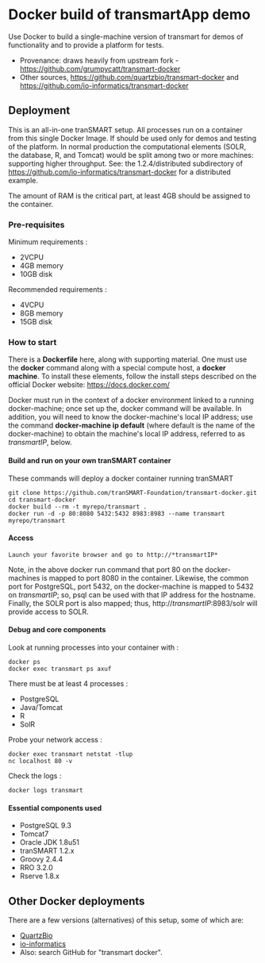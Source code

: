 # Docker build of transmartApp demo

Use Docker to build a single-machine version of transmart for demos of 
functionality and to provide a platform for tests. 

- Provenance: draws heavily from upstream fork - https://github.com/grumpycatt/transmart-docker
- Other sources, https://github.com/quartzbio/transmart-docker and
https://github.com/io-informatics/transmart-docker

## Deployment
This is an all-in-one tranSMART setup. All processes run on a container from
this single Docker Image. If should be used only for demos and testing of the platform.
In normal production the computational elements (SOLR, the database, R, and Tomcat)
would be split among two or more machines: supporting higher throughput. See: 
the 1.2.4/distributed subdirectory of https://github.com/io-informatics/transmart-docker
for a distributed example.

The amount of RAM is the critical part, at least 4GB should be assigned to the container.

### Pre-requisites

Minimum requirements :
- 2VCPU
- 4GB memory
- 10GB disk

Recommended requirements :
- 4VCPU
- 8GB memory
- 15GB disk

### How to start

There is a **Dockerfile** here, along with supporting material. 
One must use the **docker** command along with a special compute host,
a **docker machine**. To install these elements, follow the install steps described
on the official Docker website: https://docs.docker.com/

Docker must run in the context of a docker environment linked to a running docker-machine; 
once set up the, docker command will be available. In addition, you will need to know the
docker-machine's local IP address; use the command **docker-machine ip default** (where default
is the name of the docker-machine) to obtain the machine's local IP address, 
referred to as *transmartIP*, below.

#### Build and run on your own tranSMART container

These commands will deploy a docker container running tranSMART

    git clone https://github.com/tranSMART-Foundation/transmart-docker.git
    cd transmart-docker
    docker build --rm -t myrepo/transmart .
    docker run -d -p 80:8080 5432:5432 8983:8983 --name transmart myrepo/transmart

#### Access

    Launch your favorite browser and go to http://*transmartIP*

Note, in the above docker run command that port 80 on the docker-machines is mapped to
port 8080 in the container. Likewise, the common port for PostgreSQL, port 5432, on the
docker-machine is mapped to 5432 on *transmartIP*; so, psql can be used with that IP address
for the hostname. Finally, the SOLR port is also mapped; thus, http://*transmartIP*:8983/solr
will provide access to SOLR.

#### Debug and core components

Look at running processes into your container with :

    docker ps
    docker exec transmart ps axuf

There must be at least 4 processes :
* PostgreSQL
* Java/Tomcat
* R
* SolR

Probe your network access :

    docker exec transmart netstat -tlup
    nc localhost 80 -v

Check the logs :

    docker logs transmart

#### Essential components used

* PostgreSQL 9.3
* Tomcat7
* Oracle JDK 1.8u51
* tranSMART 1.2.x
* Groovy 2.4.4
* RRO 3.2.0
* Rserve 1.8.x

## Other Docker deployments
There are a few versions (alternatives) of this setup, some of which are:
* [QuartzBio](https://github.com/quartzbio/transmart-docker)
* [io-informatics](https://github.com/io-informatics/transmart-docker)
* Also: search GitHub for "transmart docker". 
